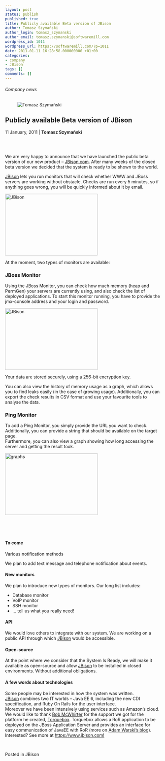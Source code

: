 ```yaml
---
layout: post
status: publish
published: true
title: Publicly available Beta version of JBison
author: Tomasz Szymański
author_login: tomasz_szymanski
author_email: tomasz.szymanski@softwaremill.com
wordpress_id: 1011
wordpress_url: https://softwaremill.com/?p=1011
date: 2011-01-11 16:28:58.000000000 +01:00
categories:
- company
- JBison
tags: []
comments: []
---
```


<h6>Company news</h6>
<div class="post-header clearfix">
<figure><div class="image"><img src="https://softwaremill.com/wp-content/uploads/2013/04/szymanski.jpg" alt="Tomasz Szymański"></div></figure><div class="title">
<h2 class="font-dark-blue font-normal">Publicly available Beta version of JBison</h2>11 January, 2011 | <b>Tomasz Szymański</b><br><br>
</div>
</div>
<div class="post-rows"><div class="text">
<p> </p>
<p>We are very happy to announce that we have launched the public beta version of our new product – <a href="https://www.jbison.com/" rel="nofollow">JBison.com</a>. After many weeks of the closed beta version we decided that the system is ready to be shown to the world.</p>
<p><a href="https://www.jbison.com/" rel="nofollow">JBison</a> lets you run monitors that will check whether WWW and JBoss servers are working without obstacle. Checks are run every 5 minutes, so if anything goes wrong, you will be quickly informed about it by email.</p>
<p><a href="https://softwaremill.com/wp-content/uploads/2013/08/dashboard.jpg"><img class="alignnone size-full wp-image-1012" alt="JBison" src="https://softwaremill.com/wp-content/uploads/2013/08/dashboard.jpg" width="300" height="200"></a></p>
<p>At the moment, two types of monitors are available:</p>
<h3 id="Postyarchiwalne-JBossMonitor">JBoss Monitor</h3>
<p>Using the JBoss Monitor, you can check how much memory (heap and PermGen) your servers are currently using, and also check the list of deployed applications. To start this monitor running, you have to provide the jmx-console address and your login and password.</p>
<p><a href="https://softwaremill.com/wp-content/uploads/2013/08/add_monitor.jpg"><img class="alignnone size-full wp-image-1013" alt="JBison" src="https://softwaremill.com/wp-content/uploads/2013/08/add_monitor.jpg" width="300" height="200"></a></p>
<p>Your data are stored securely, using a 256-bit encryption key.</p>
<p>You can also view the history of memory usage as a graph, which allows you to find leaks easily (in the case of growing usage). Additionally, you can export the check results in CSV format and use your favourite tools to analyse the data.</p>
<h3 id="Postyarchiwalne-PingMonitor">Ping Monitor</h3>
<p>To add a Ping Monitor, you simply provide the URL you want to check. Additionally, you can provide a string that should be available on the target page.<br>Furthermore, you can also view a graph showing how long accessing the server and getting the result took.</p>
<p><a href="https://softwaremill.com/wp-content/uploads/2013/08/graphs.jpg"><img class="alignnone size-full wp-image-1014" alt="graphs" src="https://softwaremill.com/wp-content/uploads/2013/08/graphs.jpg" width="300" height="200"></a></p>
<p> </p>
<p> </p>
<h4 id="Postyarchiwalne-Tocome">To come</h4>
<p id="Postyarchiwalne-Variousnotificationmethods">Various notification methods</p>
<p>We plan to add text message and telephone notification about events.</p>
<h4 id="Postyarchiwalne-Newmonitors">New monitors</h4>
<p>We plan to introduce new types of monitors. Our long list includes:</p>
<ul>
<li>Database monitor</li>
<li>VoIP monitor</li>
<li>SSH monitor</li>
<li>… tell us what you really need!</li>
</ul>
<h4 id="Postyarchiwalne-API">API</h4>
<p>We would love others to integrate with our system. We are working on a public API through which <a href="https://www.jbison.com/" rel="nofollow">JBison</a> would be accessible.</p>
<h4 id="Postyarchiwalne-Open-source">Open-source</h4>
<p>At the point where we consider that the System Is Ready, we will make it available as open-source and allow <a href="https://www.jbison.com/" rel="nofollow">JBison</a> to be installed in closed environments. Without additional obligations.</p>
<h4 id="Postyarchiwalne-Afewwordsabouttechnologies">A few words about technologies</h4>
<p>Some people may be interested in how the system was written.<br><a href="https://www.jbison.com/" rel="nofollow">JBison</a> combines two IT worlds – Java EE 6, including the new CDI specification, and Ruby On Rails for the user interface.<br>Moreover we have been intensively using services such as Amazon’s cloud.<br>We would like to thank <a href="http://www.twitter.com/bobmcwhirter" rel="nofollow">Bob McWhirter</a> for the support we got for the platform he created, <a href="http://torquebox.org/" rel="nofollow">Torquebox</a>. Torquebox allows a RoR application to be deployed on the JBoss Application Server and provides an interface for easy communication of JavaEE with RoR (more on <a href="http://www.warski.org/blog/?p=245" rel="nofollow">Adam Warski’s blog</a>).<br>Interested? See more at <a href="https://www.jbison.com/" rel="nofollow">https://www.jbison.com</a><a href="https://www.jbison.com/" rel="nofollow">!</a></p>
<p> </p>
</div></div>
<div class="post-footer">Posted in JBison</div>
